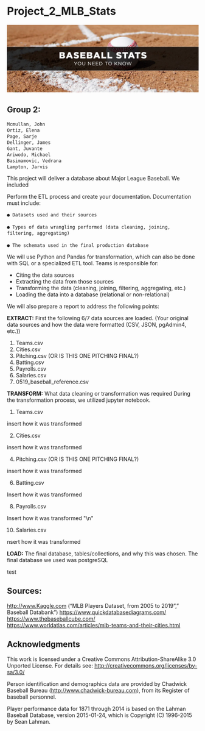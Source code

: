 # Project_2_MLB_Stats

![image](images/Baseball_Stats_You_Need_To_Know.png)


## Group 2:  

    Mcmullan, John
    Ortiz, Elena
    Page, Sarje 
    Dellinger, James 
    Gant, Juvante 
    Ariwodo, Michael 
    Basimamovic, Vedrana 
    Lampton, Jarvis 
    
   This project will deliver a database about Major League Baseball. We included 

Perform the ETL process and create your documentation. Documentation must include: 

    ● Datasets used and their sources 

    ● Types of data wrangling performed (data cleaning, joining, filtering, aggregating) 

    ● The schemata used in the final production database 

 
We will use Python and Pandas for transformation, which can also be done with SQL or a specialized ETL tool. 
Teams is responsible for:
  - Citing the data sources
  - Extracting the data from those sources
  - Transforming the data (cleaning, joining, filtering, aggregating, etc.)
  - Loading the data into a database (relational or non-relational)

We will also prepare a report to address the following points:
  
  **EXTRACT:** First the following 6/7 data sources are loaded. (Your original data sources and how the data were formatted (CSV, JSON, pgAdmin4, etc.))
  1. Teams.csv
  2. Cities.csv
  3. Pitching.csv (OR IS THIS ONE PITCHING FINAL?)
  4. Batting.csv
  5. Payrolls.csv
  6. Salaries.csv
  7. 0519_baseball_reference.csv
  
  
  **TRANSFORM:**
  What data cleaning or transformation was required
  During the transformation process, we utilized jupyter notebook. 
  1. Teams.csv


  insert how it was transformed


  2. Cities.csv


  insert how it was transformed


  4. Pitching.csv (OR IS THIS ONE PITCHING FINAL?)


  insert how it was transformed


  6. Batting.csv


  Insert how it was transformed


  8. Payrolls.csv


  Insert how it was transformed "\n"


  10. Salaries.csv


  nsert how it was transformed

  
  **LOAD:** 
  The final database, tables/collections, and why this was chosen.
  The final database we used was postgreSQL

  test
 


## Sources:  

http://www.Kaggle.com (“MLB Players Dataset, from 2005 to 2019”,” Baseball Databank”) 
https://www.quickdatabasediagrams.com/  
https://www.thebaseballcube.com/  
https://www.worldatlas.com/articles/mlb-teams-and-their-cities.html

## Acknowledgments

This work is licensed under a Creative Commons Attribution-ShareAlike
3.0 Unported License. For details see:
http://creativecommons.org/licenses/by-sa/3.0/

Person identification and demographics data are provided by
Chadwick Baseball Bureau (http://www.chadwick-bureau.com),
from its Register of baseball personnel.

Player performance data for 1871 through 2014 is based on the
Lahman Baseball Database, version 2015-01-24, which is
Copyright (C) 1996-2015 by Sean Lahman.
